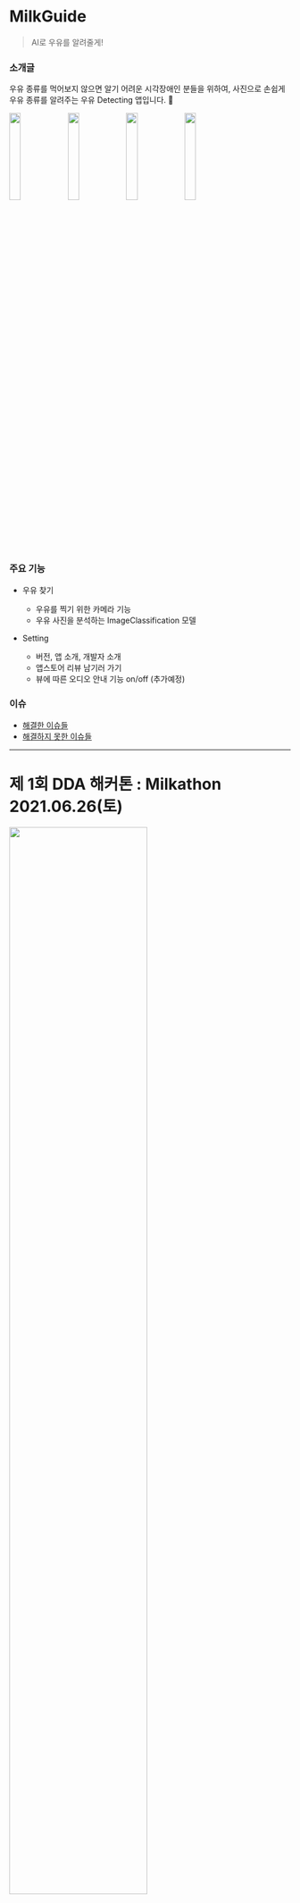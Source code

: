 # MilkGuide

> AI로 우유를 알려줄게!

### 소개글

우유 종류를 먹어보지 않으면 알기 어려운 시각장애인 분들을 위하여, 사진으로 손쉽게 우유 종류를 알려주는 우유 Detecting 앱입니다. 🌝

<img src="https://user-images.githubusercontent.com/47033052/168480869-0ca54bad-221f-41df-9bd2-06c916dfba74.png" width="20%" height="20%"/>  <img src="https://user-images.githubusercontent.com/47033052/168480872-b359ab7b-c71a-40eb-a66b-6f0ea14b31b5.png" width="20%" height="20%" /> <img src="https://user-images.githubusercontent.com/47033052/168480873-cc133b61-9b39-4a79-a2f4-5234bea235c7.png" width="20%" height="20%" /> <img src="https://user-images.githubusercontent.com/47033052/168480876-9d22cbc0-038c-4710-8b67-bc04a38ef051.png" width="20%" height="20%" /> 

### 주요 기능

- 우유 찾기
  - 우유를 찍기 위한 카메라 기능
  - 우유 사진을 분석하는 ImageClassification 모델

- Setting
  - 버전, 앱 소개, 개발자 소개
  - 앱스토어 리뷰 남기러 가기
  - 뷰에 따른 오디오 안내 기능 on/off (추가예정)


### 이슈
- [해결한 이슈들](https://github.com/Deep-Dive-to-App/Milkathon/issues?q=is%3Aissue+is%3Aclosed)
- [해결하지 못한 이슈들](https://github.com/Deep-Dive-to-App/Milkathon/issues?q=is%3Aopen+is%3Aissue)

---

# 제 1회 DDA 해커톤 : Milkathon 2021.06.26(토)

<img src="./images/01.png" width="70%"/>

## 1. 프로그램 기획 의도

시각장애인들은 손으로 우유인 것은 확인할 수 있지만, 손에 쥐고 있는 이 우유가 어떤 우유인지 직접 먹어보지 않으면 알기가 어렵다.

## 2. 해커톤을 통해 얻고자 하는 것

우유 detect를 통해서 차후에 음료수 detecting 어플 구현을 위한 뼈대 잡기

## 3. 프로그램 계획표

| 순서 |    시간     |   내용   |
| :--: | :---------: | :------: |
|  1   | 9시 ~ 12시  |  해커톤  |
|  2   | 12시 ~ 13시 |   점심   |
|  3   | 13시 ~ 18시 |  해커톤  |
|  4   | 15시 ~ 16시 | 중간점검 |
|  5   | 18시 ~ 19시 |   저녁   |
|  6   | 19시 ~ 21시 |  해커톤  |



## 4. 해커톤에서 만들고자 하는 것

**지인** : 우유 종류 분류기 구현

**희지** : 우유 detecting iOS 앱 구현

## 5. 해커톤 전 각자 해야 할 일

**지인**

- [x] 데이터셋 만들기
- [x] 어떤 네트워크를 사용해서 전이학습 할지 정하기

**희지**

- [x] 대략적인 ui 프로토타입 제작

## 6. 해커톤 당일 각자 해야할 일

**지인**

- [x] 모델 만들기

- [x] 모델 mlmodel로 컨버팅
  - 참조 : https://developer.apple.com/videos/play/tech-talks/10154/

**희지**

- [x] AVVideoCapture를 이용하여 카메라 구현
- [x] 촬영한 이미지 mlmodel input으로 넣어 predict
- [x] 모델 ouput 뷰에 띄우기 

## 7. 협업을 위해 사용할 툴

- GitHub
- Notion
